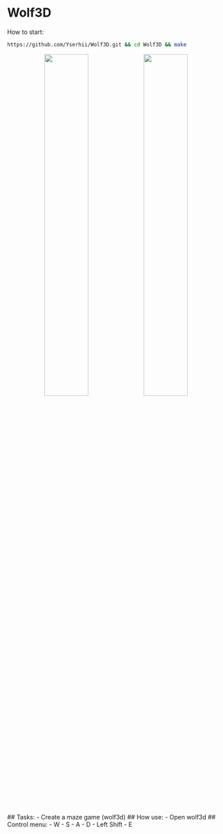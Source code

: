 # Wolf3D

How to start:
```bash
https://github.com/Yserhii/Wolf3D.git && cd Wolf3D && make
```

<div align="center">
  <img src="https://github.com/Yserhii/Wolf3D/blob/master/sourses/Part_1.gif" width="45%" />
  <img src="https://github.com/Yserhii/Wolf3D/blob/master/sourses/Part_2.gif" width="45%" />
</div>
## Tasks:
- Create a maze game (wolf3d)
## How use:
- Open wolf3d
## Control menu:
- W
- S
- A
- D
- Left Shift
- E
